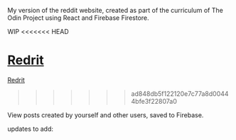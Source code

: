 My version of the reddit website, created as part of the curriculum of The Odin Project using React and Firebase Firestore.

WIP
<<<<<<< HEAD

[Redrit](https://redrit-75871.web.app/)
=======
[Redrit](redrit-75871.web.app)
>>>>>>> ad848db5f122120e7c77a8d00444bfe3f22807a0

View posts created by yourself and other users, saved to Firebase.

updates to add:
